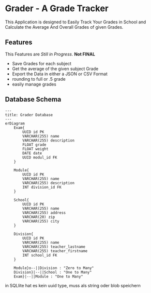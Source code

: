 # Grader - A Grade Tracker

This Application is designed to Easily Track Your Grades in School and Calculate the Average And Overall Grades of given Grades.

## Features

This Features are _Still in Progress_. **Not FINAL**

- Save Grades for each subject
- Get the average of the given subject Grade
- Export the Data in either a JSON or CSV Format
- rounding to full or .5 grade
- easily manage grades

## Database Schema

```mermaid
---
title: Grader Database
---
erDiagram
    Exam{
        UUID id PK
        VARCHAR(255) name
        VARCHAR(255) description
        FLOAT grade
        FLOAT weight
        DATE date
        UUID modul_id FK
    }

    Module{
        UUID id PK
        VARCHAR(255) name
        VARCHAR(255) description
        INT division_id FK
    }

    School{
        UUID id PK
        VARCHAR(255) name
        VARCHAR(255) address
        VARCHAR(20) zip
        VARCHAR(255) city
    }

    Division{
        UUID id PK
        VARCHAR(255) name
        VARCHAR(255) teacher_lastname
        VARCHAR(255) teacher_firstname
        INT school_id FK
    }

    Module}o--||Division : "Zero to Many"
    Division}|--||School : "One to Many"
    Exam}|--||Module : "One to Many"
```

in SQLlite hat es kein uuid type, muss als string oder blob speichern
